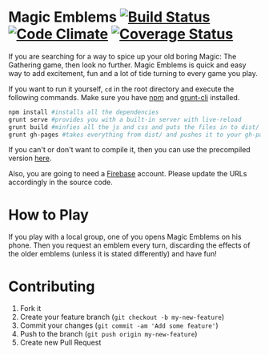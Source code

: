 Magic Emblems [![Build Status](https://travis-ci.org/pdgwien/mtg-emblems.svg?branch=master)](https://travis-ci.org/pdgwien/mtg-emblems) [![Code Climate](https://codeclimate.com/github/pdgwien/mtg-emblems/badges/gpa.svg)](https://codeclimate.com/github/pdgwien/mtg-emblems) [![Coverage Status](https://coveralls.io/repos/pdgwien/mtg-emblems/badge.svg)](https://coveralls.io/r/pdgwien/mtg-emblems)
=============

If you are searching for a way to spice up your old boring Magic: The Gathering game, then look no further. 
Magic Emblems is quick and easy way to add excitement, fun and a lot of tide turning to every game you play.

If you want to run it yourself, `cd` in the root directory and execute the following commands. Make sure you have [npm](http://nodejs.org) and [grunt-cli](http://gruntjs.com) installed.
```bash
npm install #installs all the dependencies
grunt serve #provides you with a built-in server with live-reload
grunt build #minfies all the js and css and puts the files in to dist/
grunt gh-pages #takes everything from dist/ and pushes it to your gh-pages branch
```
If you can't or don't want to compile it, then you can use the precompiled version [here](https://pdgwien.github.io/mtg-emblems/).

Also, you are going to need a [Firebase](https://firebase.com) account. Please update the URLs accordingly in the source code.

How to Play
===========
If you play with a local group, one of you opens Magic Emblems on his phone. Then you request an emblem every turn, discarding the effects of the older emblems (unless it is stated differently) and have fun!

Contributing
============

1. Fork it
2. Create your feature branch (`git checkout -b my-new-feature`)
3. Commit your changes (`git commit -am 'Add some feature'`)
4. Push to the branch (`git push origin my-new-feature`)
5. Create new Pull Request
